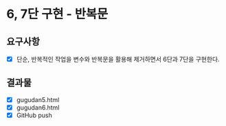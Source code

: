 # 6, 7단 구현 - 반복문

## 요구사항
- [x] 단순, 반복적인 작업을 변수와 반복문을 활용해 제거하면서 6단과 7단을 구현한다.

## 결과물
- [x] gugudan5.html
- [x] gugudan6.html
- [x] GitHub push